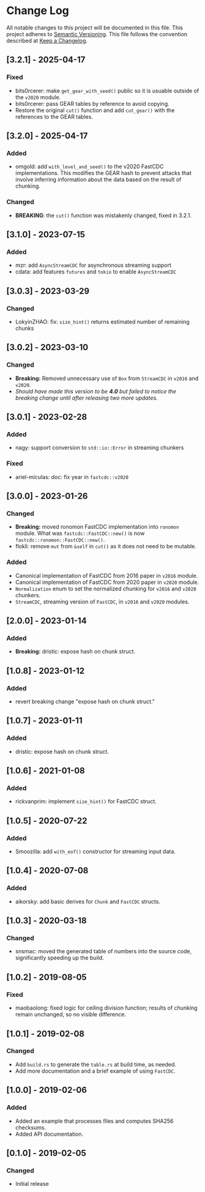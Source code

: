 # Change Log

All notable changes to this project will be documented in this file.
This project adheres to [Semantic Versioning](http://semver.org/).
This file follows the convention described at
[Keep a Changelog](http://keepachangelog.com/en/1.0.0/).

## [3.2.1] - 2025-04-17
### Fixed
- bits0rcerer: make `get_gear_with_seed()` public so it is usuable outside of
  the `v2020` module.
- bits0rcerer: pass GEAR tables by reference to avoid copying.
- Restore the original `cut()` function and add `cut_gear()` with the references
  to the GEAR tables.

## [3.2.0] - 2025-04-17
### Added
- omgold: add `with_level_and_seed()` to the v2020 FastCDC implementations.
  This modifies the GEAR hash to prevent attacks that involve inferring
  information about the data based on the result of chunking.
### Changed
- **BREAKING**: the `cut()` function was mistakenly changed, fixed in 3.2.1.

## [3.1.0] - 2023-07-15
### Added
- mzr: add `AsyncStreamCDC` for asynchronous streaming support
- cdata: add features `futures` and `tokio` to enable `AsyncStreamCDC`

## [3.0.3] - 2023-03-29
### Changed
- LokyinZHAO: fix: `size_hint()` returns estimated number of remaining chunks

## [3.0.2] - 2023-03-10
### Changed
- **Breaking:** Removed unnecessary use of `Box` from `StreamCDC` in `v2016` and `v2020`.
- *Should have made this version to be **4.0** but failed to notice the breaking change until after releasing two more updates.*

## [3.0.1] - 2023-02-28
### Added
- nagy: support conversion to `std::io::Error` in streaming chunkers
### Fixed
- ariel-miculas: doc: fix year in `fastcdc::v2020`

## [3.0.0] - 2023-01-26
### Changed
- **Breaking:** moved ronomon FastCDC implementation into `ronomon` module.
  What was `fastcdc::FastCDC::new()` is now `fastcdc::ronomon::FastCDC::new()`.
- flokli: remove `mut` from `&self` in `cut()` as it does not need to be mutable.
### Added
- Canonical implementation of FastCDC from 2016 paper in `v2016` module.
- Canonical implementation of FastCDC from 2020 paper in `v2020` module.
- `Normalization` enum to set the normalized chunking for `v2016` and `v2020` chunkers.
- `StreamCDC`, streaming version of `FastCDC`, in `v2016` and `v2020` modules.

## [2.0.0] - 2023-01-14
### Added
- **Breaking:** dristic: expose hash on chunk struct.

## [1.0.8] - 2023-01-12
### Added
- revert breaking change "expose hash on chunk struct."

## [1.0.7] - 2023-01-11
### Added
- dristic: expose hash on chunk struct.

## [1.0.6] - 2021-01-08
### Added
- rickvanprim: implement `size_hint()` for FastCDC struct.

## [1.0.5] - 2020-07-22
### Added
- Smoozilla: add `with_eof()` constructor for streaming input data.

## [1.0.4] - 2020-07-08
### Added
- aikorsky: add basic derives for `Chunk` and `FastCDC` structs.

## [1.0.3] - 2020-03-18
### Changed
- snsmac: moved the generated table of numbers into the source code,
  significantly speeding up the build.

## [1.0.2] - 2019-08-05
### Fixed
- maobaolong: fixed logic for ceiling division function; results of
  chunking remain unchanged, so no visible difference.

## [1.0.1] - 2019-02-08
### Changed
- Add `build.rs` to generate the `table.rs` at build time, as needed.
- Add more documentation and a brief example of using `FastCDC`.

## [1.0.0] - 2019-02-06
### Added
- Added an example that processes files and computes SHA256 checksums.
- Added API documentation.

## [0.1.0] - 2019-02-05
### Changed
- Initial release
